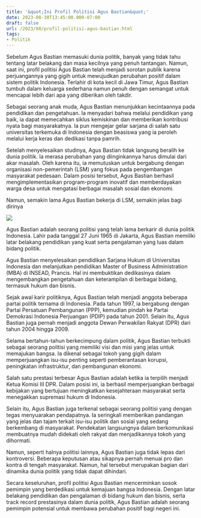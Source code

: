 ```yaml
---
title: '&quot;Ini Profil Politisi Agus Bastian&quot;'
date: 2023-08-30T13:45:00.000-07:00
draft: false
url: /2023/08/profil-politisi-agus-bastian.html
tags: 
- Politik
---
```


  

Sebelum Agus Bastian memasuki dunia politik, banyak yang tidak tahu tentang latar belakang dan masa kecilnya yang penuh tantangan. Namun, saat ini, profil politisi Agus Bastian telah menjadi sorotan publik karena perjuangannya yang gigih untuk mewujudkan perubahan positif dalam sistem politik Indonesia. Terlahir di kota kecil di Jawa Timur, Agus Bastian tumbuh dalam keluarga sederhana namun penuh dengan semangat untuk mencapai lebih dari apa yang diberikan oleh takdir.

  

Sebagai seorang anak muda, Agus Bastian menunjukkan kecintaannya pada pendidikan dan pengetahuan. Ia menyadari bahwa melalui pendidikan yang baik, ia dapat memecahkan siklus kemiskinan dan memberikan kontribusi nyata bagi masyarakatnya. Ia pun mengejar gelar sarjana di salah satu universitas terkemuka di Indonesia dengan beasiswa yang ia peroleh melalui kerja keras dan dedikasi tanpa pamrih.

  

Setelah menyelesaikan studinya, Agus Bastian tidak langsung beralih ke dunia politik. Ia merasa perubahan yang diinginkannya harus dimulai dari akar masalah. Oleh karena itu, ia memutuskan untuk bergabung dengan organisasi non-pemerintah (LSM) yang fokus pada pengembangan masyarakat pedesaan. Dalam posisi tersebut, Agus Bastian berhasil mengimplementasikan program-program inovatif dan memberdayakan warga desa untuk mengatasi berbagai masalah sosial dan ekonomi.

  

Namun, semakin lama Agus Bastian bekerja di LSM, semakin jelas bagi dirinya

  

![](http://fecon.uii.ac.id/wp-content/uploads/2018/07/agusbastianrrrr.jpg)

  

Agus Bastian adalah seorang politisi yang telah lama berkarir di dunia politik Indonesia. Lahir pada tanggal 27 Juni 1965 di Jakarta, Agus Bastian memiliki latar belakang pendidikan yang kuat serta pengalaman yang luas dalam bidang politik.

  

Agus Bastian menyelesaikan pendidikan Sarjana Hukum di Universitas Indonesia dan melanjutkan pendidikan Master of Business Administration (MBA) di INSEAD, Prancis. Hal ini membuktikan dedikasinya dalam mengembangkan pengetahuan dan keterampilan di berbagai bidang, termasuk hukum dan bisnis.

  

Sejak awal karir politiknya, Agus Bastian telah menjadi anggota beberapa partai politik ternama di Indonesia. Pada tahun 1997, ia bergabung dengan Partai Persatuan Pembangunan (PPP), kemudian pindah ke Partai Demokrasi Indonesia Perjuangan (PDIP) pada tahun 2001. Selain itu, Agus Bastian juga pernah menjadi anggota Dewan Perwakilan Rakyat (DPR) dari tahun 2004 hingga 2009.

  

Selama bertahun-tahun berkecimpung dalam politik, Agus Bastian terbukti sebagai seorang politisi yang memiliki visi dan misi yang jelas untuk memajukan bangsa. Ia dikenal sebagai tokoh yang gigih dalam memperjuangkan isu-isu penting seperti pemberantasan korupsi, peningkatan infrastruktur, dan pembangunan ekonomi.

  

Salah satu prestasi terbesar Agus Bastian adalah ketika ia terpilih menjadi Ketua Komisi III DPR. Dalam posisi ini, ia berhasil memperjuangkan berbagai kebijakan yang bertujuan meningkatkan kesejahteraan masyarakat serta menegakkan supremasi hukum di Indonesia.

  

Selain itu, Agus Bastian juga terkenal sebagai seorang politisi yang dengan tegas menyuarakan pendapatnya. Ia seringkali memberikan pandangan yang jelas dan tajam terkait isu-isu politik dan sosial yang sedang berkembang di masyarakat. Pendekatan langsungnya dalam berkomunikasi membuatnya mudah didekati oleh rakyat dan menjadikannya tokoh yang dihormati.

  

Namun, seperti halnya politisi lainnya, Agus Bastian juga tidak lepas dari kontroversi. Beberapa keputusan atau sikapnya pernah menuai pro dan kontra di tengah masyarakat. Namun, hal tersebut merupakan bagian dari dinamika dunia politik yang tidak dapat dihindari.

  

Secara keseluruhan, profil politisi Agus Bastian mencerminkan sosok pemimpin yang berdedikasi untuk kemajuan bangsa Indonesia. Dengan latar belakang pendidikan dan pengalaman di bidang hukum dan bisnis, serta track record prestasinya dalam dunia politik, Agus Bastian adalah seorang pemimpin potensial untuk membawa perubahan positif bagi negeri ini.